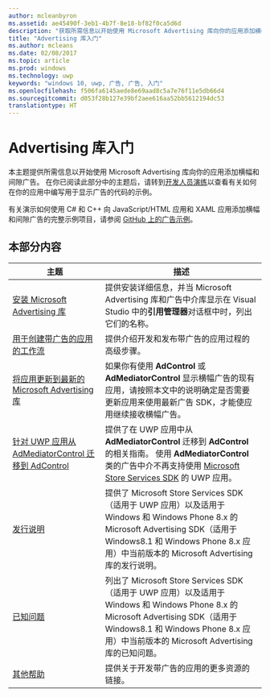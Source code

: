 ```yaml
---
author: mcleanbyron
ms.assetid: ae45490f-3eb1-4b7f-8e18-bf82f0ca5d6d
description: "获取所需信息以开始使用 Microsoft Advertising 库向你的应用添加横幅和间隙广告。"
title: "Advertising 库入门"
ms.author: mcleans
ms.date: 02/08/2017
ms.topic: article
ms.prod: windows
ms.technology: uwp
keywords: "windows 10, uwp, 广告, 广告, 入门"
ms.openlocfilehash: f506fa6145aede8e69aad8c5a7e76f11e5db66d4
ms.sourcegitcommit: d053f28b127e39bf2aee616aa52bb5612194dc53
translationtype: HT
---
```

# <a name="get-started-with-the-advertising-libraries"></a>Advertising 库入门




本主题提供所需信息以开始使用 Microsoft Advertising 库向你的应用添加横幅和间隙广告。 在你已阅读此部分中的主题后，请转到[开发人员演练](developer-walkthroughs.md)以查看有关如何在你的应用中编写用于显示广告的代码的示例。

有关演示如何使用 C# 和 C++ 向 JavaScript/HTML 应用和 XAML 应用添加横幅和间隙广告的完整示例项目，请参阅 [GitHub 上的广告示例](http://aka.ms/githubads)。

 

## <a name="in-this-section"></a>本部分内容

| 主题                                                                                                       | 描述                 |
|-------------------------------------------------------------------------------------------------------------|-----------------------------|
| [安装 Microsoft Advertising 库](install-the-microsoft-advertising-libraries.md) |  提供安装详细信息，并当 Microsoft Advertising 库和广告中介库显示在 Visual Studio 中的**引用管理器**对话框中时，列出它们的名称。  |
| [用于创建带广告的应用的工作流](workflows-for-creating-apps-with-ads.md)     |  提供介绍开发和发布带广告的应用过程的高级步骤。   |
| [将应用更新到最新的 Microsoft Advertising 库](update-your-app-to-the-latest-advertising-libraries.md)  | 如果你有使用 **AdControl** 或 **AdMediatorControl** 显示横幅广告的现有应用，请按照本文中的说明确定是否需要更新应用来使用最新广告 SDK，才能使应用继续接收横幅广告。  |
| [针对 UWP 应用从 AdMediatorControl 迁移到 AdControl](migrate-from-admediatorcontrol-to-adcontrol.md)  | 提供了在 UWP 应用中从 **AdMediatorControl** 迁移到 **AdControl** 的相关指南。 使用 **AdMediatorControl** 类的广告中介不再支持使用 [Microsoft Store Services SDK](http://aka.ms/store-em-sdk) 的 UWP 应用。   |
| [发行说明](release-notes-for-the-advertising-libraries.md)         |  提供了 Microsoft Store Services SDK（适用于 UWP 应用）以及适用于 Windows 和 Windows Phone 8.x 的 Microsoft Advertising SDK（适用于 Windows8.1 和 Windows Phone 8.x 应用）中当前版本的 Microsoft Advertising 库的发行说明。   |
| [已知问题](known-issues-for-the-advertising-libraries.md)      |  列出了 Microsoft Store Services SDK（适用于 UWP 应用）以及适用于 Windows 和 Windows Phone 8.x 的 Microsoft Advertising SDK（适用于 Windows8.1 和 Windows Phone 8.x 应用）中当前版本的 Microsoft Advertising 库的已知问题。   |
| [其他帮助](additional-help.md)                                    |   提供关于开发带广告的应用的更多资源的链接。  |


 

 
